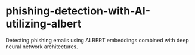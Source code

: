 # phishing-detection-with-AI-utilizing-albert
Detecting phishing emails using ALBERT embeddings combined with deep neural network architectures.
